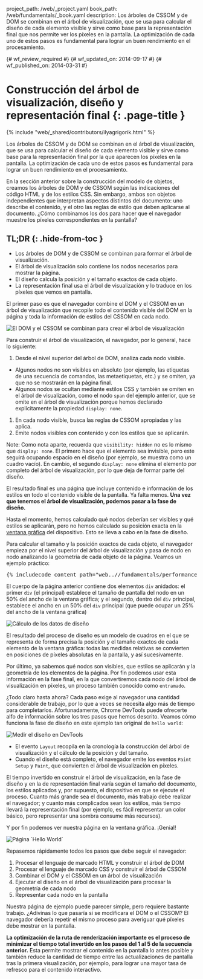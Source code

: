 project_path: /web/_project.yaml
book_path: /web/fundamentals/_book.yaml
description: Los árboles de CSSOM y de DOM se combinan en el árbol de visualización, que se usa para calcular el diseño de cada elemento visible y sirve como base para la representación final que nos permite ver los píxeles en la pantalla. La optimización de cada uno de estos pasos es fundamental para lograr un buen rendimiento en el procesamiento.

{# wf_review_required #}
{# wf_updated_on: 2014-09-17 #}
{# wf_published_on: 2014-03-31 #}

# Construcción del árbol de visualización, diseño y representación final {: .page-title }

{% include "web/_shared/contributors/ilyagrigorik.html" %}


Los árboles de CSSOM y de DOM se combinan en el árbol de visualización, que se usa para calcular el diseño de cada elemento visible y sirve como base para la representación final por la que aparecen los píxeles en la pantalla. La optimización de cada uno de estos pasos es fundamental para lograr un buen rendimiento en el procesamiento.


En la sección anterior sobre la construcción del modelo de objetos, creamos los árboles de DOM y de CSSOM según las indicaciones del código HTML y de los estilos CSS. Sin embargo, ambos son objetos independientes que interpretan aspectos distintos del documento: uno describe el contenido, y el otro las reglas de estilo que deben aplicarse al documento. ¿Cómo combinamos los dos para hacer que el navegador muestre los píxeles correspondientes en la pantalla?

## TL;DR {: .hide-from-toc }
- Los árboles de DOM y de CSSOM se combinan para formar el árbol de visualización.
- El árbol de visualización solo contiene los nodos necesarios para mostrar la página.
- El diseño calcula la posición y el tamaño exactos de cada objeto.
- La representación final usa el árbol de visualización y lo traduce en los píxeles que vemos en pantalla.


El primer paso es que el navegador combine el DOM y el CSSOM en un árbol de visualización que recopile todo el contenido visible del DOM en la página y toda la información de estilos del CSSOM en cada nodo.

<img src="images/render-tree-construction.png" alt="El DOM y el CSSOM se combinan para crear el árbol de visualización" class="center">

Para construir el árbol de visualización, el navegador, por lo general, hace lo siguiente:

1. Desde el nivel superior del árbol de DOM, analiza cada nodo visible.
  * Algunos nodos no son visibles en absoluto (por ejemplo, las etiquetas de una secuencia de comandos, las metaetiquetas, etc.) y se omiten, ya que no se mostrarán en la página final.
  * Algunos nodos se ocultan mediante estilos CSS y también se omiten en el árbol de visualización, como el nodo `span` del ejemplo anterior, que se omite en el árbol de visualización porque hemos declarado explícitamente la propiedad `display: none`.
1. En cada nodo visible, busca las reglas de CSSOM apropiadas y las aplica.
2. Emite nodos visibles con contenido y con los estilos que se aplicarán.

<!-- TODO: Verify note type! -->
Note: Como nota aparte, recuerda que <code>visibility: hidden</code> no es lo mismo que <code>display: none</code>. El primero hace que el elemento sea invisible, pero este seguirá ocupando espacio en el diseño (por ejemplo, se muestra como un cuadro vacío). En cambio, el segundo <code>display: none</code> elimina el elemento por completo del árbol de visualización, por lo que deja de formar parte del diseño.

El resultado final es una página que incluye contenido e información de los estilos en todo el contenido visible de la pantalla. Ya falta menos.  **Una vez que tenemos el árbol de visualización, podemos pasar a la fase de diseño.**

Hasta el momento, hemos calculado qué nodos deberían ser visibles y qué estilos se aplicarán, pero no hemos calculado su posición exacta en la [ventana gráfica]({{site.fundamentals}}/layouts/rwd-fundamentals/set-the-viewport.html) del dispositivo. Esto se lleva a cabo en la fase de diseño.

Para calcular el tamaño y la posición exactos de cada objeto, el navegador empieza por el nivel superior del árbol de visualización y pasa de nodo en nodo analizando la geometría de cada objeto de la página. Veamos un ejemplo práctico:

<pre class="prettyprint">
{% includecode content_path="web..//fundamentals/performance/critical-rendering-path/_code/nested.html" region_tag="full" %}
</pre>

El cuerpo de la página anterior contiene dos elementos `div` anidados: el primer `div` (el principal) establece el tamaño de pantalla del nodo en un 50% del ancho de la ventana gráfica; y el segundo, dentro del `div` principal, establece el ancho en un 50% del `div` principal (que puede ocupar un 25% del ancho de la ventana gráfica)

<img src="images/layout-viewport.png" alt="Cálculo de los datos de diseño" class="center">

El resultado del proceso de diseño es un modelo de cuadros en el que se representa de forma precisa la posición y el tamaño exactos de cada elemento de la ventana gráfica: todas las medidas relativas se convierten en posiciones de píxeles absolutas en la pantalla, y así sucesivamente.

Por último, ya sabemos qué nodos son visibles, que estilos se aplicarán y la geometría de los elementos de la página. Por fin podemos usar esta información en la fase final, en la que convertiremos cada nodo del árbol de visualización en píxeles, un proceso también conocido como `entramado`.

¿Todo claro hasta ahora? Cada paso exige al navegador una cantidad considerable de trabajo, por lo que a veces se necesita algo más de tiempo para completarlos. Afortunadamente, Chrome DevTools puede ofrecerte alfo de información sobre los tres pasos que hemos descrito. Veamos cómo funciona la fase de diseño en este ejemplo tan original de `hello world`:

<img src="images/layout-timeline.png" alt="Medir el diseño en DevTools" class="center">

* El evento `Layout` recopila en la cronología la construcción del árbol de visualización y el cálculo de la posición y del tamaño.
* Cuando el diseño está completo, el navegador emite los eventos `Paint Setup` y `Paint`, que convierten el árbol de visualización en píxeles.

El tiempo invertido en construir el árbol de visualización, en la fase de diseño y en la de representación final varía según el tamaño del documento, los estilos aplicados y, por supuesto, el dispositivo en que se ejecute el proceso. Cuanto más grande sea el documento, más trabajo debe realizar el navegador; y cuanto más complicados sean los estilos, más tiempo llevará la representación final (por ejemplo, es fácil representar un color básico, pero representar una sombra consume más recursos).

Y por fin podemos ver nuestra página en la ventana gráfica. ¡Genial!

<img src="images/device-dom-small.png" alt="Página `Hello World`" class="center">

Repasemos rápidamente todos los pasos que debe seguir el navegador:

1. Procesar el lenguaje de marcado HTML y construir el árbol de DOM
2. Procesar el lenguaje de marcado CSS y construir el árbol de CSSOM
3. Combinar el DOM y el CSSOM en un árbol de visualización
4. Ejecutar el diseño en el árbol de visualización para procesar la geometría de cada nodo
5. Representar cada nodo en la pantalla

Nuestra página de ejemplo puede parecer simple, pero requiere bastante trabajo. ¿Adivinas lo que pasaría si se modificara el DOM o el CSSOM? El navegador debería repetir el mismo proceso para averiguar qué píxeles debe mostrar en la pantalla.

**La optimización de la ruta de renderización importante es el proceso de minimizar el tiempo total invertido en los pasos del 1 al 5 de la secuencia anterior.** Esta permite mostrar el contenido en la pantalla lo antes posible y también reduce la cantidad de tiempo entre las actualizaciones de pantalla tras la primera visualización, por ejemplo, para lograr una mayor tasa de refresco para el contenido interactivo.



